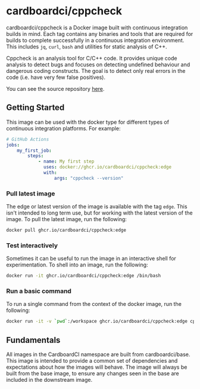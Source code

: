 # cardboardci/cppcheck

cardboardci/cppcheck is a Docker image built with continuous integration builds in mind. Each tag contains any binaries and tools that are required for builds to complete successfully in a continuous integration environment. This includes `jq`, `curl`, `bash` and utilities for static analysis of C++.

Cppcheck is an analysis tool for C/C++ code. It provides unique code analysis
to detect bugs and focuses on detecting undefined behaviour and dangerous
coding constructs. The goal is to detect only real errors in the code (i.e. have
very few false positives).

You can see the source repository [here](https://github.com/danmar/cppcheck).

## Getting Started

This image can be used with the docker type for different types of continuous integration platforms. For example:

```yml
# GitHub Actions
jobs:
    my_first_job:
        steps:
            - name: My first step
              uses: docker://ghcr.io/cardboardci/cppcheck:edge
              with:
                  args: "cppcheck --version"
```

### Pull latest image

The edge or latest version of the image is available with the tag `edge`. This isn't intended to long term use, but for working with the latest version of the image. To pull the latest image, run the following:

```bash
docker pull ghcr.io/cardboardci/cppcheck:edge
```

### Test interactively

Sometimes it can be useful to run the image in an interactive shell for experimentation. To shell into an image, run the following:

```bash
docker run -it ghcr.io/cardboardci/cppcheck:edge /bin/bash
```

### Run a basic command

To run a single command from the context of the docker image, run the following:

```bash
docker run -it -v `pwd`:/workspace ghcr.io/cardboardci/cppcheck:edge cppcheck --version
```

## Fundamentals

All images in the CardboardCI namespace are built from cardboardci/base. This image is intended to provide a common set of dependencies and expectations about how the images will behave. The image will always be built from the base image, to ensure any changes seen in the base are included in the downstream image.
